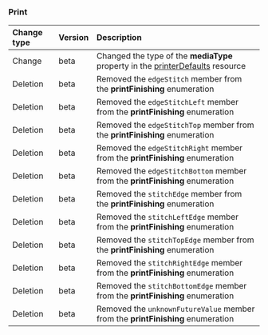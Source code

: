 ### Print

| **Change type** | **Version** | **Description** |
|:---|:---|:---|
|Change|beta|Changed the type of the **mediaType** property in the [printerDefaults](/graph/api/resources/printerDefaults?view=graph-rest-beta) resource|
|Deletion|beta|Removed the `edgeStitch` member from the **printFinishing** enumeration|
|Deletion|beta|Removed the `edgeStitchLeft` member from the **printFinishing** enumeration|
|Deletion|beta|Removed the `edgeStitchTop` member from the **printFinishing** enumeration|
|Deletion|beta|Removed the `edgeStitchRight` member from the **printFinishing** enumeration|
|Deletion|beta|Removed the `edgeStitchBottom` member from the **printFinishing** enumeration|
|Deletion|beta|Removed the `stitchEdge` member from the **printFinishing** enumeration|
|Deletion|beta|Removed the `stitchLeftEdge` member from the **printFinishing** enumeration|
|Deletion|beta|Removed the `stitchTopEdge` member from the **printFinishing** enumeration|
|Deletion|beta|Removed the `stitchRightEdge` member from the **printFinishing** enumeration|
|Deletion|beta|Removed the `stitchBottomEdge` member from the **printFinishing** enumeration|
|Deletion|beta|Removed the `unknownFutureValue` member from the **printFinishing** enumeration|
